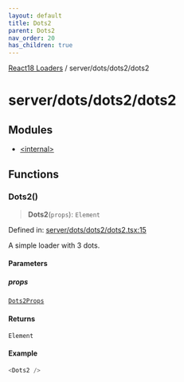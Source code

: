 ```yaml
---
layout: default
title: Dots2
parent: Dots2
nav_order: 20
has_children: true
---
```

[React18 Loaders](../../../../index.md) / server/dots/dots2/dots2

# server/dots/dots2/dots2

## Modules

- [\<internal\>](-internal-.md)

## Functions

### Dots2()

> **Dots2**(`props`): `Element`

Defined in: [server/dots/dots2/dots2.tsx:15](https://github.com/react18-tools/turborepo-template/blob/1e1b7fcc497f2ccee0578210f242cf6f9e606f01/lib/src/server/dots/dots2/dots2.tsx#L15)

A simple loader with 3 dots.

#### Parameters

##### props

[`Dots2Props`](-internal-.md#dots2props)

#### Returns

`Element`

#### Example

```ts
<Dots2 />
```
